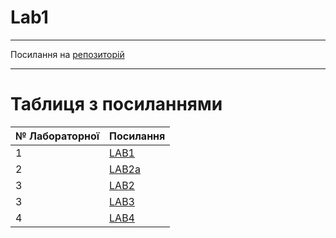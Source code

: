 # Lab1
---

Посилання на [репозиторій](https://github.com/Illya-Mykola/TPIS)

---
# Таблиця з посиланнями
|№ Лабораторної|Посилання|
|---|---|
|1|[LAB1](https://github.com/Illya-Mykola/TPIS/tree/master/Lab%201)|
|2|[LAB2a](https://github.com/Illya-Mykola/TPIS/tree/master/Lab%202a)|
|3|[LAB2](https://github.com/Illya-Mykola/TPIS/tree/master/Lab%202)|
|3|[LAB3](https://github.com/Illya-Mykola/TPIS/tree/master/Lab%203)|
|4|[LAB4](https://github.com/Illya-Mykola/TPIS/tree/master/Lab%204)|
